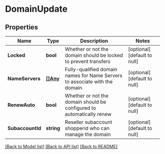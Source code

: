 # DomainUpdate

## Properties
Name | Type | Description | Notes
------------ | ------------- | ------------- | -------------
**Locked** | **bool** | Whether or not the domain should be locked to prevent transfers | [optional] [default to null]
**NameServers** | [**[]Any**](any.md) | Fully-qualified domain names for Name Servers to associate with the domain | [optional] [default to null]
**RenewAuto** | **bool** | Whether or not the domain should be configured to automatically renew | [optional] [default to null]
**SubaccountId** | **string** | Reseller subaccount shopperid who can manage the domain | [optional] [default to null]

[[Back to Model list]](../README.md#documentation-for-models) [[Back to API list]](../README.md#documentation-for-api-endpoints) [[Back to README]](../README.md)


